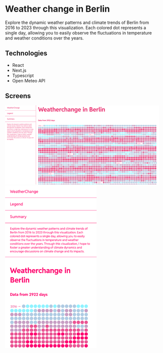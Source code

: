 # Weather change in Berlin

Explore the dynamic weather patterns and climate trends of Berlin from 2016 to 2023 through this visualization. Each colored dot represents a single day, allowing you to easily observe the fluctuations in temperature and weather conditions over the years.

## Technologies

- React
- Next.js
- Typescript
- Open Meteo API

## Screens

<img src="./public/Screen1.png" alt="Image of Website">
<img src="./public/Mobilescreen.png" alt="Image of mobile version" width="300">

